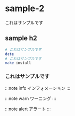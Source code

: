 # sample-2

これはサンプルです

## sample h2

```bash
# これはサンプルです
date
# これはサンプルです
make install
```

### これはサンプルです

:::note info
インフォメーション
:::


:::note warn
ワーニング
:::

:::note alert
アラート
:::